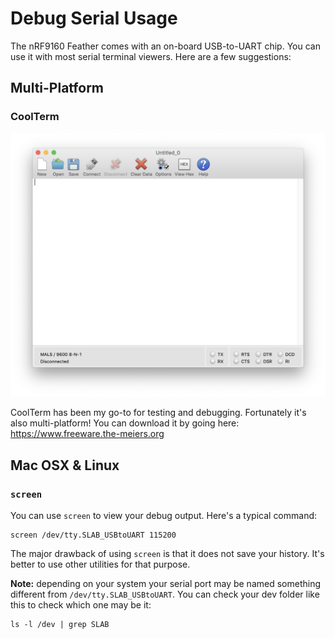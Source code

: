 # Debug Serial Usage

The nRF9160 Feather comes with an on-board USB-to-UART chip. You can use it with most serial terminal viewers. Here are a few suggestions:

## Multi-Platform

### CoolTerm

![CoolTerm](img/coolterm.png)

CoolTerm has been my go-to for testing and debugging. Fortunately it's also multi-platform! You can download it by going here: https://www.freeware.the-meiers.org

## Mac OSX & Linux

### `screen`

You can use `screen` to view your debug output. Here's a typical command:

```
screen /dev/tty.SLAB_USBtoUART 115200
```

The major drawback of using `screen` is that it does not save your history. It's better to use other utilities for that purpose.

**Note:** depending on your system your serial port may be named something different from `/dev/tty.SLAB_USBtoUART`. You can check your dev folder like this to check which one may be it:

```
ls -l /dev | grep SLAB
```